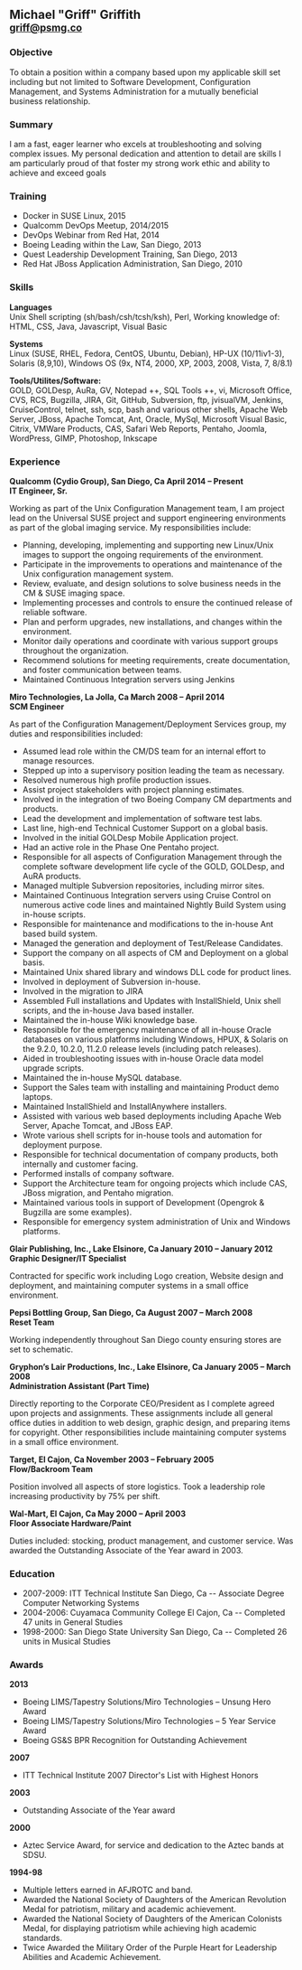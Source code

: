 ## Michael "Griff" Griffith <br><small>griff@psmg.co</small> ##

### Objective ###
To obtain a position within a company based upon my applicable skill set including but not limited to Software Development, Configuration Management, and Systems Administration for a mutually beneficial business relationship.

### Summary
I am a fast, eager learner who excels at troubleshooting and solving complex issues. My personal dedication and attention to detail are skills I am particularly proud of that foster my strong work ethic and ability to achieve and exceed goals

### Training ###
- Docker in SUSE Linux, 2015
- Qualcomm DevOps Meetup, 2014/2015 
- DevOps Webinar from Red Hat, 2014
- Boeing Leading within the Law, San Diego, 2013
- Quest Leadership Development Training, San Diego, 2013
- Red Hat JBoss Application Administration, San Diego, 2010

### Skills ###
**Languages**<br>
Unix Shell scripting (sh/bash/csh/tcsh/ksh), Perl, Working knowledge of: HTML, CSS, Java, Javascript, Visual Basic

**Systems**<br>
Linux (SUSE, RHEL, Fedora, CentOS, Ubuntu, Debian), HP-UX (10/11iv1-3), Solaris (8,9,10), Windows OS (9x, NT4, 2000, XP, 2003, 2008, Vista, 7, 8/8.1) 


**Tools/Utilites/Software:**<br>
GOLD, GOLDesp, AuRa, GV, Notepad ++, SQL Tools ++, vi, Microsoft Office, CVS, RCS, Bugzilla, JIRA, Git, GitHub, Subversion, ftp, jvisualVM, Jenkins, CruiseControl, telnet, ssh, scp, bash and various other shells, Apache Web Server, JBoss, Apache Tomcat, Ant, Oracle, MySql, Microsoft Visual Basic, Citrix, VMWare Products, CAS, Safari Web Reports, Pentaho, Joomla, WordPress, GIMP, Photoshop, Inkscape 


### Experience ###
**Qualcomm (Cydio Group), San Diego, Ca April 2014 – Present**<br>
**IT Engineer, Sr.**

Working as part of the Unix Configuration Management team, I am project lead on the Universal SUSE project and support engineering environments as part of the global imaging service. My responsibilities include:

- Planning, developing, implementing and supporting new Linux/Unix images to support the ongoing requirements of the environment.
- Participate in the improvements to operations and maintenance of the Unix configuration management system.
- Review, evaluate, and design solutions to solve business needs in the CM & SUSE imaging space.
- Implementing processes and controls to ensure the continued release of reliable software.
- Plan and perform upgrades, new installations, and changes within the environment.
- Monitor daily operations and coordinate with various support groups throughout the organization.
- Recommend solutions for meeting requirements, create documentation, and foster communication between teams.
- Maintained Continuous Integration servers using Jenkins

**Miro Technologies, La Jolla, Ca March 2008 – April 2014**<br>
**SCM Engineer**

As part of the Configuration Management/Deployment Services group, my duties and responsibilities included:

- Assumed lead role within the CM/DS team for an internal effort to manage resources.
- Stepped up into a supervisory position leading the team as necessary. 
- Resolved numerous high profile production issues.
- Assist project stakeholders with project planning estimates.
- Involved in the integration of two Boeing Company CM departments and products.
- Lead the development and implementation of software test labs.
- Last line, high-end Technical Customer Support on a global basis.
- Involved in the initial GOLDesp Mobile Application project.
- Had an active role in the Phase One Pentaho project.
- Responsible for all aspects of Configuration Management through the complete software development life cycle of the GOLD, GOLDesp, and AuRA products.
- Managed multiple Subversion repositories, including mirror sites.
- Maintained Continuous Integration servers using Cruise Control on numerous active code lines and maintained Nightly Build System using in-house scripts.
- Responsible for maintenance and modifications to the in-house Ant based build system.
- Managed the generation and deployment of Test/Release Candidates.
- Support the company on all aspects of CM and Deployment on a global basis.
- Maintained Unix shared library and windows DLL code for product lines.
- Involved in deployment of Subversion in-house.
- Involved in the migration to JIRA
- Assembled Full installations and Updates with InstallShield, Unix shell scripts, and the in-house Java based installer.
- Maintained the in-house Wiki knowledge base.
- Responsible for the emergency maintenance of all in-house Oracle databases on various platforms including Windows, HPUX, & Solaris on the 9.2.0, 10.2.0, 11.2.0 release levels (including patch releases). 
- Aided in troubleshooting issues with in-house Oracle data model upgrade scripts.
- Maintained the in-house MySQL database.
- Support the Sales team with installing and maintaining Product demo laptops.
- Maintained InstallShield and InstallAnywhere installers.
- Assisted with various web based deployments including Apache Web Server, Apache Tomcat, and JBoss EAP.
- Wrote various shell scripts for in-house tools and automation for deployment purpose.
- Responsible for technical documentation of company products, both internally and customer facing.
- Performed installs of company software.
- Support the Architecture team for ongoing projects which include CAS, JBoss migration, and Pentaho migration.
- Maintained various tools in support of Development (Opengrok & Bugzilla are some examples).
- Responsible for emergency system administration of Unix and Windows platforms.

**Glair Publishing, Inc., Lake Elsinore, Ca January 2010 – January 2012**<br>
**Graphic Designer/IT Specialist**

Contracted for specific work including Logo creation, Website design and deployment, and maintaining computer systems in a small office environment.

**Pepsi Bottling Group, San Diego, Ca August 2007 – March 2008**<br>
**Reset Team**
 
Working independently throughout San Diego county ensuring stores are set to schematic.

**Gryphon’s Lair Productions, Inc., Lake Elsinore, Ca January 2005 – March 2008**<br>
**Administration Assistant (Part Time)**

Directly reporting to the Corporate CEO/President as I complete agreed upon projects and assignments. These assignments include all general office duties in addition to web design, graphic design, and preparing items for copyright. Other responsibilities include maintaining computer systems in a small office environment.

**Target, El Cajon, Ca November 2003 – February 2005**<br>
**Flow/Backroom Team**

Position involved all aspects of store logistics. Took a leadership role increasing productivity by 75% per shift.

**Wal-Mart, El Cajon, Ca May 2000 – April 2003**<br>
**Floor Associate Hardware/Paint**

Duties included: stocking, product management, and customer service. Was awarded the Outstanding Associate of the Year award in 2003.

### Education ###
- 2007-2009: ITT Technical Institute San Diego, Ca
-- Associate Degree Computer Networking Systems
- 2004-2006: Cuyamaca Community College El Cajon, Ca
-- Completed 47 units in General Studies
- 1998-2000: San Diego State University San Diego, Ca
-- Completed 26 units in Musical Studies

### Awards ###

**2013**

- Boeing LIMS/Tapestry Solutions/Miro Technologies – Unsung Hero Award
- Boeing LIMS/Tapestry Solutions/Miro Technologies – 5 Year Service Award
- Boeing GS&S BPR Recognition for Outstanding Achievement 

**2007**

- ITT Technical Institute 2007 Director's List with Highest Honors

**2003**

- Outstanding Associate of the Year award 

**2000**

- Aztec Service Award, for service and dedication to the Aztec bands at SDSU.

**1994-98**

- Multiple letters earned in AFJROTC and band.
- Awarded the National Society of Daughters of the American Revolution Medal for patriotism, military and academic achievement.
- Awarded the National Society of Daughters of the American Colonists Medal, for displaying patriotism while achieving high academic standards.
- Twice Awarded the Military Order of the Purple Heart for Leadership Abilities and Academic Achievement.
